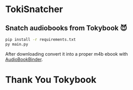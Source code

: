 # TokiSnatcher
## Snatch audiobooks from Tokybook 😈

```sh
pip install -r requirements.txt
py main.py
```

After downloading convert it into a proper m4b ebook with [AudioBookBinder](https://github.com/gonzoua/AudioBookBinder).


# Thank You Tokybook